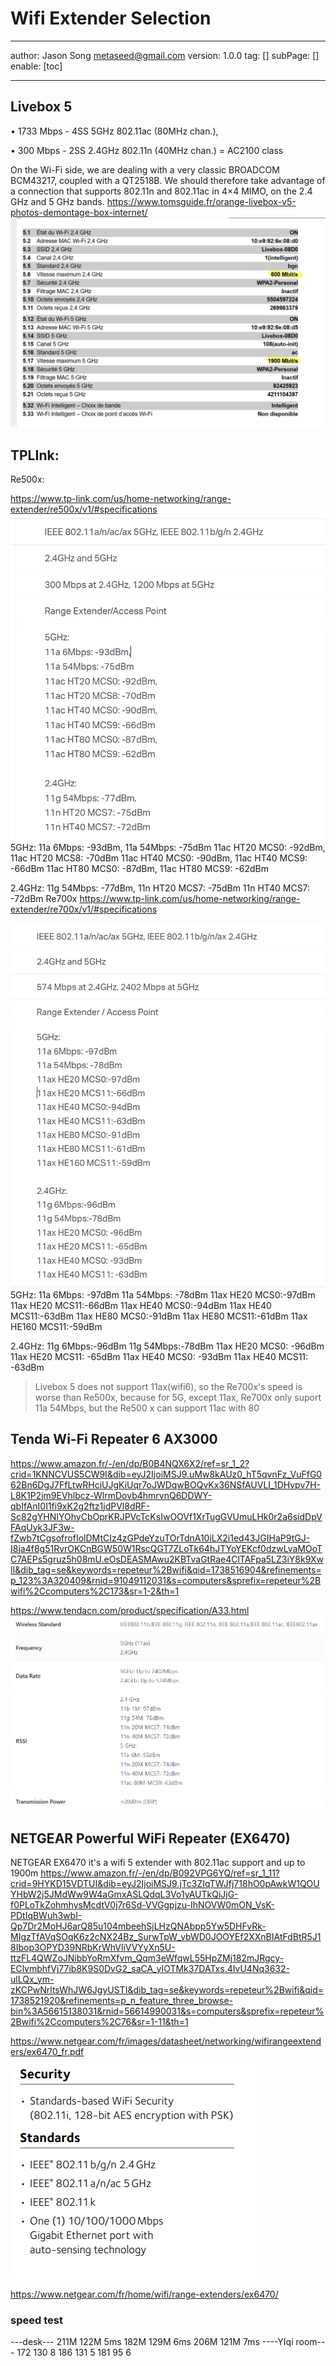 # Wifi Extender Selection
---
author: Jason Song <metaseed@gmail.com>
version: 1.0.0
tag: []
subPage: []
enable: [toc]

---
## Livebox 5

• 1733 Mbps - 4SS 5GHz 802.11ac (80MHz chan.),

• 300 Mbps - 2SS 2.4GHz 802.11n (40MHz chan.) = AC2100 class

On the Wi-Fi side, we are dealing with a very classic BROADCOM BCM43217, coupled with a QT2518B. We should therefore take advantage of a connection that supports 802.11n and 802.11ac in 4×4 MIMO, on the 2.4 GHz and 5 GHz bands.
https://www.tomsguide.fr/orange-livebox-v5-photos-demontage-box-internet/
![](https://raw.githubusercontent.com/metasong/iam-data/master/documents/163/image/20250202T191911845Z-image.png)


## TPLInk:
Re500x:

https://www.tp-link.com/us/home-networking/range-extender/re500x/v1/#specifications
![](https://raw.githubusercontent.com/metasong/iam-data/master/documents/163/image/20250202T180545470Z-image.png)
5GHz:
11a 6Mbps: -93dBm,
11a 54Mbps: -75dBm
11ac HT20 MCS0: -92dBm,
11ac HT20 MCS8: -70dBm
11ac HT40 MCS0: -90dBm,
11ac HT40 MCS9: -66dBm
11ac HT80 MCS0: -87dBm,
11ac HT80 MCS9: -62dBm

2.4GHz:
11g 54Mbps: -77dBm,
11n HT20 MCS7: -75dBm
11n HT40 MCS7: -72dBm
Re700x
https://www.tp-link.com/us/home-networking/range-extender/re700x/v1/#specifications

![](https://raw.githubusercontent.com/metasong/iam-data/master/documents/163/image/20250202T180527736Z-image.png)
5GHz:
11a 6Mbps: -97dBm
11a 54Mbps: -78dBm
11ax HE20 MCS0:-97dBm
11ax HE20 MCS11:-66dBm
11ax HE40 MCS0:-94dBm
11ax HE40 MCS11:-63dBm
11ax HE80 MCS0:-91dBm
11ax HE80 MCS11:-61dBm
11ax HE160 MCS11:-59dBm

2.4GHz:
11g 6Mbps:-96dBm
11g 54Mbps:-78dBm
11ax HE20 MCS0: -96dBm
11ax HE20 MCS11: -65dBm
11ax HE40 MCS0: -93dBm
11ax HE40 MCS11: -63dBm
> Livebox 5 does not support 11ax(wifi6), so the Re700x's speed is worse than Re500x, because for 5G, except 11ax, Re700x only suport 11a 54Mbps, but the Re500 x can support 11ac with 80

## Tenda Wi-Fi Repeater 6 AX3000
https://www.amazon.fr/-/en/dp/B0B4NQX6X2/ref=sr_1_2?crid=1KNNCVUS5CW9I&dib=eyJ2IjoiMSJ9.uMw8kAUz0_hT5qvnFz_VuFfG062Bn6DgJ7FfLtwRHciUJgKiUqr7oJWDqwBOQvKx36NSfAUVLI_1DHvpv7H-L8K1P2jm9EVhlbcz-WlrmDovb4hmrvnQ6DDWY-qbIfAnI0I1fi9xK2g2ftz1jdPVl8dRF-Sc82gYHNIYOhyCbOprKRJPVcTcKsIwOOVf1XrTugGVUmuLHk0r2a6sidDpVFAqUyk3JF3w-fZwb7tCgsofrofIolDMtCIz4zGPdeYzuTOrTdnA10iLX2i1ed43JGIHaP9tGJ-I8ja4f8g51RvrOKCnBGW50W1RscQGT7ZLoTk64hJTYoYEKcf0dzwLvaMOoTC7AEPs5gruz5h08mU.eOsDEASMAwu2KBTvaGtRae4ClTAFpa5LZ3iY8k9XwlI&dib_tag=se&keywords=repeteur%2Bwifi&qid=1738516904&refinements=p_123%3A320409&rnid=91049112031&s=computers&sprefix=repeteur%2Bwifi%2Ccomputers%2C173&sr=1-2&th=1

https://www.tendacn.com/product/specification/A33.html
![](https://raw.githubusercontent.com/metasong/iam-data/master/documents/163/image/20250202T181443431Z-image.png)


## NETGEAR Powerful WiFi Repeater (EX6470) 
 NETGEAR EX6470
it's a wifi 5 extender with 802.11ac support and up to 1900m
https://www.amazon.fr/-/en/dp/B092VPG6YQ/ref=sr_1_11?crid=9HYKD15VDTUI&dib=eyJ2IjoiMSJ9.jTc3ZIqTWJfj718hO0pAwkW1QOUYHbW2j5JMdWw9W4aGmxASLQdqL3Vo1yAUTkQiJjG-f0PLoTkZohmhysMcdtV0j7r6Sd-VVGgpjzu-IhNOVW0mON_VsK-PDtIqBWuh3wbI-Qp7Dr2MoHJ6arQ85u104mbeehSjLHzQNAbpp5Yw5DHFvRk-MIgzTfAVqSOqK6z2cNX24Bz_SurwTpW_vbWD0JOOYEf2XXnBIAtFdBtR5J18Ibop3OPYD39NRbKrWhVliVVYyXn5U-ttzFL4QWZoJNibbYoRmXfvm_Qqm3eWfqwL55HpZMj182mJRgcy-EClvmbhfVj77ib8K9S0DvG2_saCA_yIOTMk37DATxs.4IvU4Nq3632-ulLQx_ym-zKCPwNrltsWhJW6JgyUSTI&dib_tag=se&keywords=repeteur%2Bwifi&qid=1738521920&refinements=p_n_feature_three_browse-bin%3A56615138031&rnid=56614990031&s=computers&sprefix=repeteur%2Bwifi%2Ccomputers%2C76&sr=1-11&th=1

https://www.netgear.com/fr/images/datasheet/networking/wifirangeextenders/ex6470_fr.pdf

![](https://raw.githubusercontent.com/metasong/iam-data/master/documents/163/image/20250202T185531300Z-image.png)

https://www.netgear.com/fr/home/wifi/range-extenders/ex6470/

### speed test
---desk---
211M 122M 5ms
182M 129M 6ms
206M 121M 7ms
----YIqi room---
172 130 8
186 131 5
181 95 6